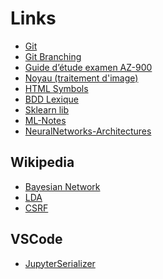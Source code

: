 <link rel="stylesheet" href="../stylesheet.css">

# Links

- [Git](https://codexweb.fr/git/)
- [Git Branching](https://learngitbranching.js.org/?locale=fr_FR)
- [Guide d’étude examen AZ-900](https://learn.microsoft.com/fr-fr/credentials/certifications/resources/study-guides/az-900)
- [Noyau (traitement d'image)](https://fr.wikipedia.org/wiki/Noyau_(traitement_d%27image))
- [HTML Symbols](https://www.toptal.com/designers/htmlarrows/symbols/)
- [BDD Lexique](https://www.base-de-donnees.com/categorie/lexique/)
- [Sklearn lib](https://github.com/scikit-learn/scikit-learn/tree/9e38cd00d032f777312e639477f1f52f3ea4b3b7/sklearn)
- [ML-Notes](https://profs.info.uaic.ro/~ciortuz/SLIDES/)
- [NeuralNetworks-Architectures](https://www.asimovinstitute.org/neural-network-zoo/)

## Wikipedia
- [Bayesian Network](https://en.wikipedia.org/wiki/Bayesian_network)
- [LDA](https://en.wikipedia.org/wiki/Latent_Dirichlet_allocation)
- [CSRF](https://en.wikipedia.org/wiki/Cross-site_request_forgery)

## VSCode
- [JupyterSerializer](https://code.visualstudio.com/api/extension-guides/notebook#notebook-renderer)
